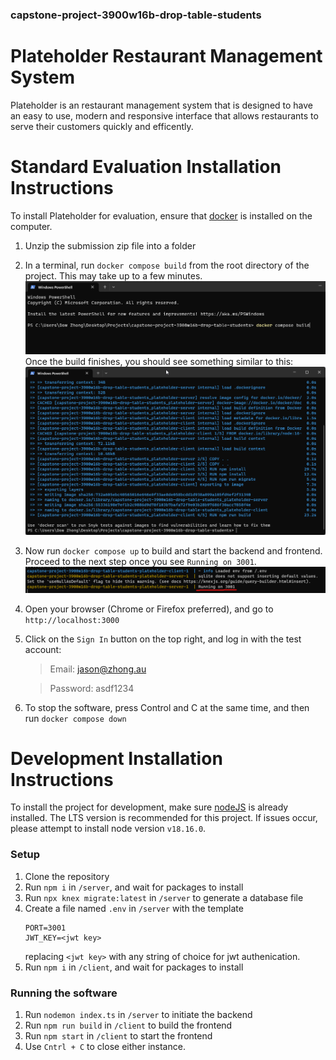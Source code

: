 ### capstone-project-3900w16b-drop-table-students

# Plateholder Restaurant Management System

Plateholder is an restaurant management system that is designed to have an easy to use, modern and responsive interface that allows restaurants to serve their customers quickly and efficently.

# Standard Evaluation Installation Instructions

To install Plateholder for evaluation, ensure that [docker](https://www.docker.com/ "Click here to goto the docker download page") is installed on the computer.

1. Unzip the submission zip file into a folder
2. In a terminal, run `docker compose build` from the root directory of the project. This may take up to a few minutes.
   ![commandline with docker compose build command](/readme-images/readme-0.png)
   Once the build finishes, you should see something similar to this:
   ![commandline showing build complete](/readme-images/readme-1.png)
3. Now run `docker compose up` to build and start the backend and frontend. Proceed to the next step once you see `Running on 3001`.
   ![commandline showing "Running on 3001"](/readme-images/readme-2.png)
4. Open your browser (Chrome or Firefox preferred), and go to `http://localhost:3000`
5. Click on the `Sign In` button on the top right, and log in with the test account:

   > Email: jason@zhong.au

   > Password: asdf1234

6. To stop the software, press Control and C at the same time, and then run `docker compose down`

# Development Installation Instructions

To install the project for development, make sure [nodeJS](https://nodejs.org/en/download/ "Click here to goto the nodeJS download page") is already installed. The LTS version is recommended for this project. If issues occur, please attempt to install node version `v18.16.0`.

### Setup

1.  Clone the repository
2.  Run `npm i` in `/server`, and wait for packages to install
3.  Run `npx knex migrate:latest` in `/server` to generate a database file
4.  Create a file named `.env` in `/server` with the template
    ```
    PORT=3001
    JWT_KEY=<jwt key>
    ```
    replacing `<jwt key>` with any string of choice for jwt authenication.
5.  Run `npm i` in `/client`, and wait for packages to install

### Running the software

1.  Run `nodemon index.ts` in `/server` to initiate the backend
2.  Run `npm run build` in `/client` to build the frontend
3.  Run `npm start` in `/client` to start the frontend
4.  Use `Cntrl + C` to close either instance.
